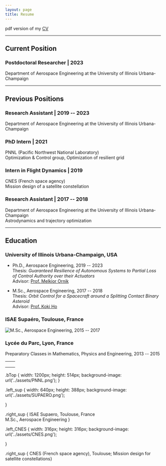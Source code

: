 ```yaml
---
layout: page
title: Resume
---
```



pdf version of my [CV](/assets/CV.pdf)

---

## Current Position

### Postdoctoral Researcher | 2023
Department of Aerospace Engineering at the University of Illinois Urbana-Champaign

---

## Previous Positions

### Research Assistant | 2019 -- 2023

Department of Aerospace Engineering at the University of Illinois Urbana-Champaign


### PhD Intern | 2021
PNNL (Pacific Northwest National Laboratory) <br>
Optimization & Control group, Optimization of resilient grid 

### Intern in Flight Dynamics | 2019
CNES (French space agency) <br>
Mission design of a satellite constellation

### Research Assistant | 2017 -- 2018
Department of Aerospace Engineering at the University of Illinois Urbana-Champaign <br>
Astrodynamics and trajectory optimization


---

## Education

### University of Illinois Urbana-Champaign, USA
- Ph.D., Aerospace Engineering, 2019 -- 2023 <br>
  Thesis: *Guaranteed Resilience of Autonomous Systems to Partial Loss of Control Authority over their Actuators* <br>
  Advisor: [Prof. Melkior Ornik](https://mornik.web.illinois.edu/)

- M.Sc., Aerospace Engineering, 2017 -- 2018 <br>
  Thesis: *Orbit Control for a Spacecraft around a Splitting Contact Binary Asteroid* <br>
  Advisor: [Prof. Koki Ho](https://ae.gatech.edu/directory/person/koki-ho)


### ISAE Supaéro, Toulouse, France 
<img style="float: left;" src="{{ site.baseurl }}/assets/SUPAERO.png">
M.Sc., Aerospace Engineering, 2015 -- 2017

### Lycée du Parc, Lyon, France 
Preparatory Classes in Mathematics, Physics and Engineering, 2013 -- 2015





<table>
    <tr>
        <td class="bTop" colspan="2">
        </td>
    </tr>
    <tr>
        <td class="left_sup">
        </td>
        <td class="right_sup">
        </td>
    </tr>
    <tr>
        <td class="left_CNES">
        </td>
        <td class="right_CNES">
        </td>
    </tr>                                            
</table>


.bTop {
    width: 1200px;
    height: 514px;
    background-image: url('../assets/PNNL.png');
}

.left_sup
{
    width: 640px;
    height: 388px;
    background-image: url('../assets/SUPAERO.png');    

}

.right_sup {    ISAE Supaero, Toulouse, France <br>
                M.Sc., Aerospace Engineering }

.left_CNES
{
    width: 316px;
    height: 316px;
    background-image: url('../assets/CNES.png');    

}

.right_sup {    CNES (French space agency), Toulouse;
            Mission design for satellite constellations}
